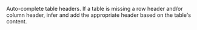 Auto-complete table headers. If a table is missing a row header and/or column
header, infer and add the appropriate header based on the table's content.